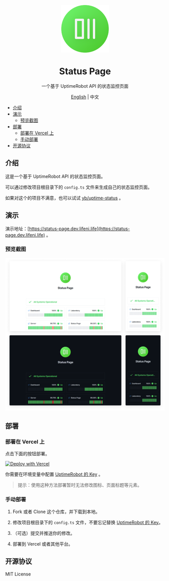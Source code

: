 <p align="center">
  <img width="150px" alt="Logo" src="public/logo.svg" />
</p>

<h1 align="center">Status Page</h1>
<p align="center">一个基于 UptimeRobot API 的状态监控页面</p>
<p align="center"><a href="README.md">English</a> | 中文</p>

- [介绍](#介绍)
- [演示](#演示)
  - [预览截图](#预览截图)
- [部署](#部署)
  - [部署在 Vercel 上](#部署在-vercel-上)
  - [手动部署](#手动部署)
- [开源协议](#开源协议)

## 介绍

这是一个基于 UptimeRobot API 的状态监控页面。

可以通过修改项目根目录下的 `config.ts` 文件来生成自己的状态监控页面。

如果对这个的项目不满意，也可以试试 [yb/uptime-status](https://github.com/yb/uptime-status) 。

## 演示

演示地址：[https://status-page.dev.lifeni.life](https://status-page.dev.lifeni.life) 。

### 预览截图

![Preview](./assets/preview.png)

## 部署

### 部署在 Vercel 上

点击下面的按钮部署。

[![Deploy with Vercel](https://vercel.com/button)](https://vercel.com/new/git/external?repository-url=https%3A%2F%2Fgithub.com%2FLifeni%2Fstatus-page&env=NEXT_PUBLIC_KEY&envDescription=UptimeRobot%20API%20Key&envLink=https%3A%2F%2Fuptimerobot.com%2Fdashboard.php%23mySettings&demo-title=Status%20Page&demo-description=A%20demo%20site%20for%20Status%20Page.&demo-url=https%3A%2F%2Fstatus-page.dev.lifeni.life&demo-image=https%3A%2F%2Ffile.lifeni.life%2Fstatus%2Fexample.jpg)

你需要在环境变量中配置 [UptimeRobot 的 Key](https://uptimerobot.com/dashboard.php#mySettings) 。

> 提示：使用这种方法部署暂时无法修改图标、页面标题等元素。

### 手动部署

1. Fork 或者 Clone 这个仓库，并下载到本地。

2. 修改项目根目录下的 `config.ts` 文件，不要忘记替换 [UptimeRobot 的 Key](https://uptimerobot.com/dashboard.php#mySettings)。

3. （可选）提交并推送你的修改。

4. 部署到 Vercel 或者其他平台。

## 开源协议

MIT License
